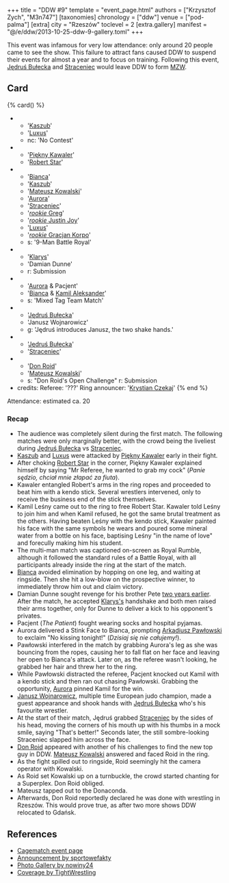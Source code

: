 +++
title = "DDW #9"
template = "event_page.html"
authors = ["Krzysztof Zych", "M3n747"]
[taxonomies]
chronology = ["ddw"]
venue = ["pod-palma"]
[extra]
city = "Rzeszów"
toclevel = 2
[extra.gallery]
manifest = "@/e/ddw/2013-10-25-ddw-9-gallery.toml"
+++

This event was infamous for very low attendance: only around 20 people came to see the show. This failure to attract fans caused DDW to suspend their events for almost a year and to focus on training. Following this event, [Jędruś Bułecka](@/w/jedrus-bulecka.md) and [Straceniec](@/w/shadow.md) would leave DDW to form [MZW](@/o/mzw.md).

## Card

{% card() %}
- - '[Kaszub](@/w/kaszub.md)'
  - '[Luxus](@/w/luxus.md)'
  - nc: 'No Contest'
- - '[Piękny Kawaler](@/w/piekny-kawaler.md)'
  - '[Robert Star](@/w/robert-star.md)'
- - '[Bianca](@/w/bianca.md)'
  - '[Kaszub](@/w/kaszub.md)'
  - '[Mateusz Kowalski](@/w/mateusz-kakareko.md)'
  - '[Aurora](@/w/kasandra.md)'
  - '[Straceniec](@/w/shadow.md)'
  - '[_rookie_ Greg](@/w/greg.md)'
  - '[_rookie_ Justin Joy](@/w/justin-joy.md)'
  - '[Luxus](@/w/luxus.md)'
  - '[_rookie_ Gracjan Korpo](@/w/gracjan-korpo.md)'
  - s: '9-Man Battle Royal'
- - '[Klarys](@/w/klarys.md)'
  - 'Damian Dunne'
  - r: Submission
- - '[Aurora](@/w/kasandra.md) & Pacjent'
  - '[Bianca](@/w/bianca.md) & [Kamil Aleksander](@/w/kamil-aleksander.md)'
  - s: 'Mixed Tag Team Match'
- - '[Jędruś Bułecka](@/w/jedrus-bulecka.md)'
  - 'Janusz Wojnarowicz'
  - g: 'Jędruś introduces Janusz, the two shake hands.'
- - '[Jędruś Bułecka](@/w/jedrus-bulecka.md)'
  - '[Straceniec](@/w/shadow.md)'
- - '[Don Roid](@/w/don-roid.md)'
  - '[Mateusz Kowalski](@/w/mateusz-kakareko.md)'
  - s: "Don Roid's Open Challenge"
    r: Submission
- credits:
    Referee: '???'
    Ring announcer: '[Krystian Czekaj](@/w/krystian-czekaj.md)'
{% end %}

Attendance: estimated ca. 20

### Recap

* The audience was completely silent during the first match. The following matches were only marginally better, with the crowd being the liveliest during [Jędruś Bułecka](@/w/jedrus-bulecka.md) vs [Straceniec](@/w/shadow.md).
* [Kaszub](@/w/kaszub.md) and [Luxus](@/w/luxus.md) were attacked by [Piękny Kawaler](@/w/piekny-kawaler.md) early in their fight.
* After choking [Robert Star](@/w/robert-star.md) in the corner, Piękny Kawaler explained himself by saying "Mr Referee, he wanted to grab my cock" (_Panie sędzio, chciał mnie złapać za fiuta_).
* Kawaler entangled Robert's arms in the ring ropes and proceeded to beat him with a kendo stick. Several wrestlers intervened, only to receive the business end of the stick themselves.
* Kamil Leśny came out to the ring to free Robert Star. Kawaler told Leśny to join him and when Kamil refused, he got the same brutal treatment as the others. Having beaten Leśny with the kendo stick, Kawaler painted his face with the same symbols he wears and poured some mineral water from a bottle on his face, baptising Leśny "in the name of love" and forecully making him his student.
* The multi-man match was captioned on-screen as Royal Rumble, although it followed the standard rules of a Battle Royal, with all participants already inside the ring at the start of the match.
* [Bianca](@/w/bianca.md) avoided elimination by hopping on one leg, and waiting  at ringside. Then she hit a low-blow on the prospective winner, to immediately throw him out and claim victory.
* Damian Dunne sought revenge for his brother Pete [two years earlier](@/e/ddw/2012-03-09-ddw-6.md). After the match, he accepted [Klarys's](@/w/klarys.md) handshake and both men raised their arms together, only for Dunne to deliver a kick to his opponent's privates.
* Pacjent (_The Patient_) fought wearing socks and hospital pyjamas.
* Aurora delivered a Stink Face to Bianca, prompting [Arkadiusz Pawłowski](@/w/pan-pawlowski.md) to exclaim "No kissing tonight!" (_Dzisiaj się nie całujemy!_).
* Pawłowski interfered in the match by grabbing Aurora's leg as she was bouncing from the ropes, causing her to fall flat on her face and leaving her open to Bianca's attack. Later on, as the referee wasn't looking, he grabbed her hair and threw her to the ring.
* While Pawłowski distracted the referee, Pacjent knocked out Kamil with a kendo stick and then ran out chasing Pawłowski. Grabbing the opportunity, [Aurora](@/w/kasandra.md) pinned Kamil for the win.
* [Janusz Wojnarowicz][wojnarowicz], multiple time European judo champion, made a guest appearance and shook hands with [Jędruś Bułecka](@/w/jedrus-bulecka.md) who's his favourite wrestler.
* At the start of their match, Jędruś grabbed [Straceniec](@/w/shadow.md) by the sides of his head, moving the corners of his mouth up with his thumbs in a mock smile, saying "That's better!" Seconds later, the still sombre-looking Straceniec slapped him across the face.
* [Don Roid](@/w/don-roid.md) appeared with another of his challenges to find the new top guy in DDW. [Mateusz Kowalski](@/w/mateusz-kakareko.md) answered and faced Roid in the ring.
* As the fight spilled out to ringside, Roid seemingly hit the camera operator with Kowalski.
* As Roid set Kowalski up on a turnbuckle, the crowd started chanting for a Superplex. Don Roid obliged.
* Mateusz tapped out to the Donaconda.
* Afterwards, Don Roid reportedly declared he was done with wrestling in Rzeszów. This would prove true, as after two more shows DDW relocated to Gdańsk.

## References

* [Cagematch event page](https://www.cagematch.net/?id=1&nr=102902)
* [Announcement by sportowefakty](https://sportowefakty.wp.pl/wrestling/392984/gala-ddw-9-juz-25-pazdziernika)
* [Photo Gallery by nowiny24](https://nowiny24.pl/wrestling-gala-w-rzeszowie-pelna-ciekawych-starc-zdjecia/ar/6202009)
* [Coverage by TightWrestling](https://tightwrestling.blogspot.com/2013/11/do-or-die-wrestling-9-raport.html)

[wojnarowicz]: https://en.wikipedia.org/wiki/Janusz_Wojnarowicz
